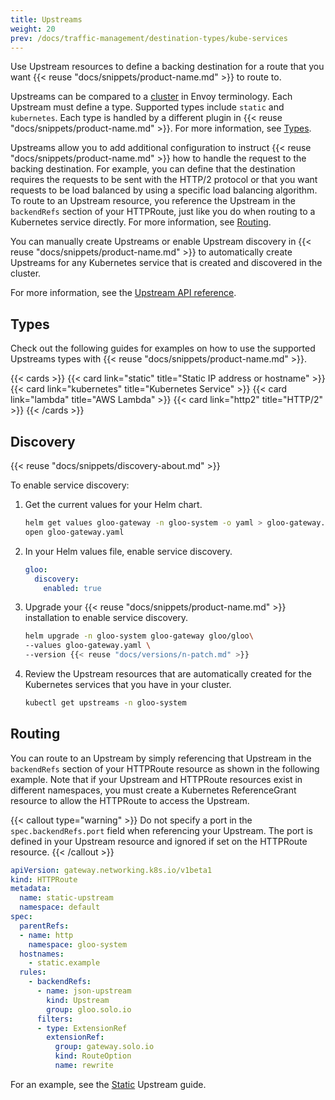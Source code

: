 ```yaml
---
title: Upstreams
weight: 20
prev: /docs/traffic-management/destination-types/kube-services
---
```



Use Upstream resources to define a backing destination for a route that you want {{< reuse "docs/snippets/product-name.md" >}} to route to.

Upstreams can be compared to a [cluster](https://www.envoyproxy.io/docs/envoy/latest/api-v3/config/cluster/v3/cluster.proto) in Envoy terminology. Each Upstream must define a type. Supported types include `static` and `kubernetes`. Each type is handled by a different plugin in {{< reuse "docs/snippets/product-name.md" >}}. For more information, see [Types](#types). 

Upstreams allow you to add additional configuration to instruct {{< reuse "docs/snippets/product-name.md" >}} how to handle the request to the backing destination. For example, you can define that the destination requires the requests to be sent with the HTTP/2 protocol or that you want requests to be load balanced by using a specific load balancing algorithm. To route to an Upstream resource, you reference the Upstream in the `backendRefs` section of your HTTPRoute, just like you do when routing to a Kubernetes service directly. For more information, see [Routing](#routing). 

You can manually create Upstreams or enable Upstream discovery in {{< reuse "docs/snippets/product-name.md" >}} to automatically create Upstreams for any Kubernetes service that is created and discovered in the cluster. 

For more information, see the [Upstream API reference](/docs/reference/api/upstream). 

## Types

Check out the following guides for examples on how to use the supported Upstreams types with {{< reuse "docs/snippets/product-name.md" >}}. 

{{< cards >}}
  {{< card link="static" title="Static IP address or hostname" >}}
  {{< card link="kubernetes" title="Kubernetes Service" >}}
  {{< card link="lambda" title="AWS Lambda" >}}
  {{< card link="http2" title="HTTP/2" >}}
{{< /cards >}}

<!-- TODO supported upstreams

You can create Upstreams of type `static`, `kube`, `aws`, and `gcp`. 

{{% callout type="info" %}}
Upstreams of type `azure`, `consul`, `grpc`, `rest`, or `awsEc2` are not supported in {{< reuse "docs/snippets/product-name.md" >}} when using the {{< reuse "docs/snippets/k8s-gateway-api-name.md" >}}. You can use these types of Upstreams when using a gateway proxy that is configured for the {{< reuse "docs/snippets/product-name.md" >}} API. For more information, see [Destination types in the {{< reuse "docs/snippets/product-name.md" >}} ({{< reuse "docs/snippets/product-name.md" >}} API) documentation](https://docs.solo.io/gloo-edge/latest/guides/traffic_management/destination_types/).
{{% /callout %}}

Check out the following guides for examples on how to use Upstreams with {{< reuse "docs/snippets/product-name.md" >}}:  
* [Static](/traffic-management/destination-types/upstreams/static/)
* [Kubernetes service](/traffic-management/destination-types/upstreams/kubernetes/)
* [Google Cloud Run](/traffic-management/destination-types/upstreams/cloud-run/)
* [AWS Lambda](/traffic-management/destination-types/upstreams/lambda/)
* [HTTP/2](/traffic-management/destination-types/upstreams/http2/)

-->

<!--

### Static

Static Upstreams are the 

### Kubernetes
-->

## Discovery

{{< reuse "docs/snippets/discovery-about.md" >}}

To enable service discovery: 

1. Get the current values for your Helm chart. 
   ```sh
   helm get values gloo-gateway -n gloo-system -o yaml > gloo-gateway.yaml
   open gloo-gateway.yaml
   ```

2. In your Helm values file, enable service discovery. 
   ```yaml
   gloo:
     discovery:
       enabled: true
   ```

3. Upgrade your {{< reuse "docs/snippets/product-name.md" >}} installation to enable service discovery. 
   ```sh
   helm upgrade -n gloo-system gloo-gateway gloo/gloo\
   --values gloo-gateway.yaml \
   --version {{< reuse "docs/versions/n-patch.md" >}} 
   ```
   
4. Review the Upstream resources that are automatically created for the Kubernetes services that you have in your cluster. 
   ```sh
   kubectl get upstreams -n gloo-system
   ```

## Routing

You can route to an Upstream by simply referencing that Upstream in the `backendRefs` section of your HTTPRoute resource as shown in the following example. Note that if your Upstream and HTTPRoute resources exist in different namespaces, you must create a Kubernetes ReferenceGrant resource to allow the HTTPRoute to access the Upstream.

{{< callout type="warning" >}}
Do not specify a port in the `spec.backendRefs.port` field when referencing your Upstream. The port is defined in your Upstream resource and ignored if set on the HTTPRoute resource.
{{< /callout >}}

```yaml {linenos=table,hl_lines=[13,14,15,16],linenostart=1,filename="upstream-httproute.yaml"}
apiVersion: gateway.networking.k8s.io/v1beta1
kind: HTTPRoute
metadata:
  name: static-upstream
  namespace: default
spec:
  parentRefs:
  - name: http
    namespace: gloo-system
  hostnames:
    - static.example
  rules:
    - backendRefs:
      - name: json-upstream
        kind: Upstream
        group: gloo.solo.io
      filters:
      - type: ExtensionRef
        extensionRef:
          group: gateway.solo.io
          kind: RouteOption
          name: rewrite
```

For an example, see the [Static](/docs/traffic-management/destination-types/upstreams/static/) Upstream guide. 
